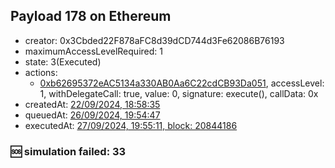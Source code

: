 ## Payload 178 on Ethereum

- creator: 0x3Cbded22F878aFC8d39dCD744d3Fe62086B76193
- maximumAccessLevelRequired: 1
- state: 3(Executed)
- actions:
  - [0xb62695372eAC5134a330AB0Aa6C22cdCB93Da051](https://etherscan.io/tx/0xb62695372eAC5134a330AB0Aa6C22cdCB93Da051), accessLevel: 1, withDelegateCall: true, value: 0, signature: execute(), callData: 0x
- createdAt: [22/09/2024, 18:58:35](https://etherscan.io/tx/0x5e863caccb9dc85046653dde17b0dd526086c4e5de0f4ebd9d29186608cff6b9)
- queuedAt: [26/09/2024, 19:54:47](https://etherscan.io/tx/0x702e1fc37a3da55efcf3020cb08986e9db9f00cda57bdbc03ad982f9fb9c6918)
- executedAt: [27/09/2024, 19:55:11, block: 20844186](https://etherscan.io/tx/0x2a59d42036cf70d6ea88d7fed6782befa56d56fb8273eea6fbbe5ab480157e39)

### :sos: simulation failed: 33
